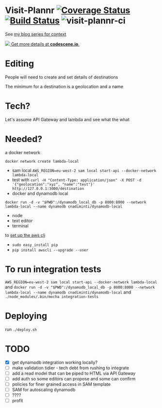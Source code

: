 # Visit-Plannr [![Coverage Status](https://coveralls.io/repos/github/pauldambra/visit-plannr/badge.svg?branch=master)](https://coveralls.io/github/pauldambra/visit-plannr?branch=master) [![Build Status](https://travis-ci.org/pauldambra/visit-plannr.svg?branch=master)](https://travis-ci.org/pauldambra/visit-plannr) ![visit-plannr-ci](https://github.com/pauldambra/visit-plannr/workflows/visit-plannr-ci/badge.svg)

See [my blog series for context](https://pauldambra.github.io/2018/02/serverless-1.html)

[![](https://codescene.io/projects/2900/status.svg) Get more details at **codescene.io**.](https://codescene.io/projects/2900/jobs/latest-successful/results)

# Editing

People will need to create and set details of destinations

The minimum for a destination is a geolocation and a name

# Tech?

Let's assume API Gateway and lambda and see what the what

# Needed?

 a docker network

 `docker network create lambda-local`

 * sam local `AWS_REGION=eu-west-2 sam local start-api --docker-network lambda-local`
 * test with `curl -H "Content-Type: application/json" -X POST -d '{"geolocation":"xyz", "name":"test"}' http://127.0.0.1:3000/destination`
 * docker and dynamodb local

 `docker run -d -v "$PWD":/dynamodb_local_db -p 8000:8000 --network lambda-local --name dynamodb cnadiminti/dynamodb-local`
 * node
 * text editor
 * terminal

 to [set up the aws cli](https://docs.aws.amazon.com/cli/latest/userguide/cli-install-macos.html)

  * `sudo easy_install pip`
  * `pip install awscli --upgrade --user`

# To run integration tests

`AWS_REGION=eu-west-2 sam local start-api --docker-network lambda-local`
and 
`docker run -d -v "$PWD":/dynamodb_local_db -p 8000:8000 --network lambda-local --name dynamodb cnadiminti/dynamodb-local`
and
`./node_modules/.bin/mocha integration-tests`

# Deploying

run `./deploy.sh`

# TODO

 - [x] get dynamodb integration working locally?
 - [ ] make validation tidier - tech debt from rushing to integrate
 - [ ] add a read model that can be piped to HTML via API Gateway
 - [ ] add auth so some editors can propose and some can confirm
 - [ ] policies for finer grained access in SAM template
 - [ ] SAM for autoscaling dynamodb
 - [ ] ????
 - [ ] profit
